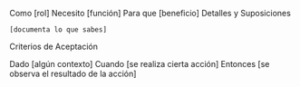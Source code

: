Como [rol]
Necesito [función]
Para que [beneficio]
Detalles y Suposiciones

    [documenta lo que sabes]

Criterios de Aceptación

Dado [algún contexto]
Cuando [se realiza cierta acción]
Entonces [se observa el resultado de la acción]

